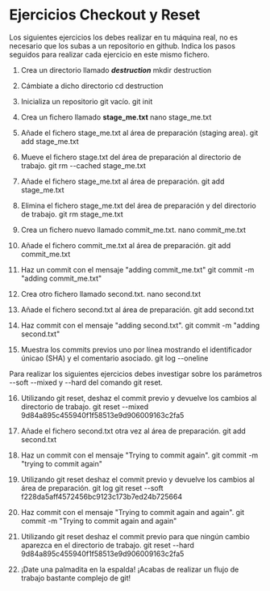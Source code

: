 # Ejercicios Checkout y Reset

Los siguientes ejercicios los debes realizar en tu máquina real, no es necesario que los subas a un repositorio en github. Indica los pasos seguidos para realizar cada ejercicio en este mismo fichero.

1. Crea un directorio llamado _**destruction**_
mkdir destruction

2. Cámbiate a dicho directorio
cd destruction

3. Inicializa un repositorio git vacío.
git init

4. Crea un fichero llamado **stage_me.txt**
nano stage_me.txt

5. Añade el fichero stage_me.txt al área de preparación (staging area).
git add stage_me.txt

6. Mueve el fichero stage.txt del área de preparación al directorio de trabajo.
git rm --cached stage_me.txt

7. Añade el fichero stage_me.txt al área de preparación.
git add stage_me.txt

8. Elimina el fichero stage_me.txt del área de preparación y del directorio de trabajo.
git rm stage_me.txt

9. Crea un fichero nuevo llamado commit_me.txt.
nano commit_me.txt

10. Añade el fichero commit_me.txt al área de preparación.
git add commit_me.txt

11. Haz un commit con el mensaje "adding commit_me.txt"
git commit -m "adding commit_me.txt"

12. Crea otro fichero llamado second.txt.
nano second.txt

13. Añade el fichero second.txt al área de preparación.
git add second.txt

14. Haz commit con el mensaje "adding second.txt".
git commit -m "adding second.txt"

15. Muestra los commits previos uno por línea mostrando el identificador únicao (SHA) y el comentario asociado.
git log --oneline

Para realizar los siguientes ejercicios debes investigar sobre los parámetros --soft --mixed y --hard del comando git reset.

16. Utilizando git reset, deshaz el commit previo y devuelve los cambios al directorio de trabajo.
git reset --mixed 9d84a895c455940f1f58513e9d906009163c2fa5

17. Añade el fichero second.txt otra vez al área de preparación.
git add second.txt

18. Haz un commit con el mensaje "Trying to commit again".
 git commit -m "trying to commit again"

19. Utilizando git reset deshaz el commit previo y devuelve los cambios al área de preparación.
git log
git reset --soft f228da5aff4572456bc9123c173b7ed24b725664

20. Haz commit con el mensaje "Trying to commit again and again".
git commit -m "Trying to commit again and again"

21. Utilizando git reset deshaz el commit previo para que ningún cambio aparezca en el directorio de trabajo.
git reset --hard 9d84a895c455940f1f58513e9d906009163c2fa5

22. ¡Date una palmadita en la espalda! ¡Acabas de realizar un flujo de trabajo bastante complejo de git!
    
